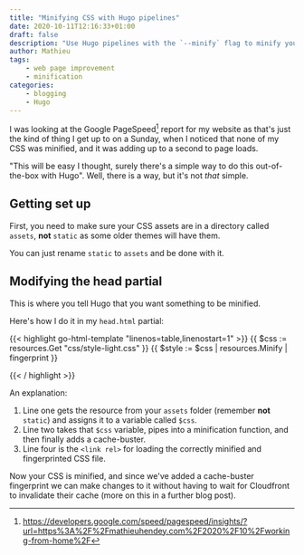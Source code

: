 ```yaml
---
title: "Minifying CSS with Hugo pipelines"
date: 2020-10-11T12:16:33+01:00
draft: false
description: "Use Hugo pipelines with the `--minify` flag to minify your site's HTML and its JS and CSS assets!"
author: Mathieu
tags:
    - web page improvement
    - minification
categories:
    - blogging
    - Hugo
---
```


I was looking at the Google PageSpeed[^1] report for my website as that's
just the kind of thing I get up to on a Sunday, when I noticed that none
of my CSS was minified, and it was adding up to a second to page loads.

"This will be easy I thought, surely there's a simple way to do this
out-of-the-box with Hugo". Well, there is a way, but it's not *that* simple.

## Getting set up

First, you need to make sure your CSS assets are in a directory called `assets`, **not**
`static` as some older themes will have them.

You can just rename `static` to `assets` and be done with it.

## Modifying the head partial

This is where you tell Hugo that you want something to be minified.

Here's how I do it in my `head.html` partial:

{{< highlight go-html-template "linenos=table,linenostart=1" >}}
  {{ $css := resources.Get "css/style-light.css" }}
  {{ $style := $css | resources.Minify | fingerprint }}

  <link rel="stylesheet" href="{{ $style.Permalink }}">
{{< / highlight >}}

An explanation:

1. Line one gets the resource from your `assets` folder (remember **not**
   `static`) and assigns it to a variable called `$css`.
2. Line two takes that `$css` variable, pipes into a minification function, and then finally adds a cache-buster.
3. Line four is the `<link rel>` for loading the correctly minified and fingerprinted CSS file.

Now your CSS is minified, and since we've added a cache-buster fingerprint we can make changes to it
without having to wait for Cloudfront to invalidate their cache (more on this in a further blog post).

[^1]: https://developers.google.com/speed/pagespeed/insights/?url=https%3A%2F%2Fmathieuhendey.com%2F2020%2F10%2Fworking-from-home%2F

